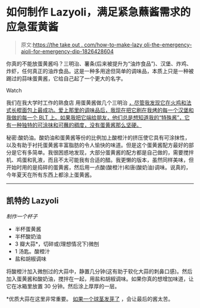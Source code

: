 # 如何制作 Lazyoli，满足紧急蘸酱需求的应急蛋黄酱

> 原文:[https://the take out . com/how-to-make-lazy oli-the-emergency-aioli-for-emergency-dip-1826428604](https://thetakeout.com/how-to-make-lazyoli-the-emergency-aioli-for-urgent-dip-1826428604)

你真的不能放蛋黄酱吗？三明治、薯条(后来被提升为“油炸食品”)、汉堡、炸鸡、炸虾，任何真正的油炸食品。这是一种多用途但简单的调味品，本质上只是一种被踢过的蒜味蛋黄酱，它给自己起了一个更大的名字。

Watch

我们在我大学时工作的熟食店 用蛋黄酱做几个三明治 [，尽管我发现它在火鸡和法式长棍面包上最成功。爱上那里的调味品后，我现在把它刷在我烤的每一个汉堡和我做的每一个 BLT 上。如果我把它端给朋友，他们总是想知道我的“特殊酱”，它有一种独特的可涂抹和可蘸的稠度，没有蛋黄酱那么坚硬。](https://thetakeout.com/everything-i-needed-to-know-in-life-i-learned-at-als-de-1823973097)

秘密:酸奶油。酸奶油和蛋黄酱等份的比例加上酸橙汁的挤压使它具有可涂抹性，以及有助于衬托蛋黄酱丰富脂肪的令人愉快的味道。但是这个蛋黄酱配方最好的部分是它有多简单。我很困惑地发现，大部分蛋黄酱的配方都是自己做的，需要搅拌机、鸡蛋和乳液，而且不太可能我有合适的醋。我更懒的版本，虽然同样美味，但开始时用的是捣碎的蛋黄酱，然后用一点酸(酸橙汁)和唐(酸奶油)调味。说真的，今年夏天在所有东西上都涂上蛋黄酱。

* * *

## 凯特的 Lazyoli

*制作一个杯子*

*   半杯蛋黄酱
*   半杯酸奶油
*   3 瓣大蒜*，切碎或(理想情况下)微刨
*   1 汤匙。酸橙汁
*   盐和胡椒调味

将酸橙汁加入微刨过的大蒜中，静置几分钟(这有助于软化大蒜的刺鼻口感)。然后加入蛋黄酱和酸奶油，搅拌在一起，用盐和胡椒调味。如果你真的想增加味道，让它在冰箱里放置 30 分钟。然后涂上厚厚的一层。

*优质大蒜在这里非常重要。 [如果一个球茎发芽了](https://thetakeout.com/does-cooking-with-sprouted-garlic-make-food-taste-bad-1824033198) ，会让最后的酱太苦。